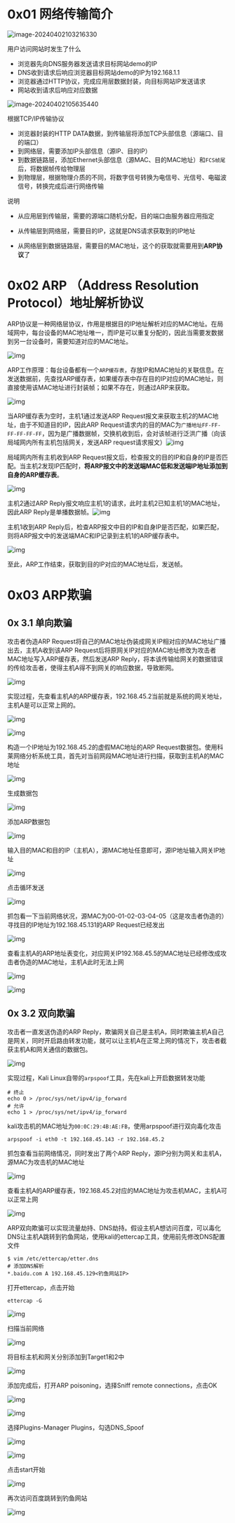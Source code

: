 # 0x01 网络传输简介

![image-20240402103216330](images/image-20240402103216330.png)

用户访问网站时发生了什么

* 浏览器先向DNS服务器发送请求目标网站demo的IP
* DNS收到请求后响应浏览器目标网站demo的IP为192.168.1.1
* 浏览器通过HTTP协议，完成应用层数据封装，向目标网站IP发送请求
* 网站收到请求后响应对应数据

![image-20240402105635440](images/image-20240402105635440.png)

根据TCP/IP传输协议

* 浏览器封装的HTTP DATA数据，到传输层将添加TCP头部信息（源端口、目的端口）
* 到网络层，需要添加IP头部信息（源IP、目的IP）
* 到数据链路层，添加Ethernet头部信息（源MAC、目的MAC地址）和`FCS帧尾`后，将数据帧传给物理层
* 到物理层，根据物理介质的不同，将数字信号转换为电信号、光信号、电磁波信号，转换完成后进行网络传输

说明

* 从应用层到传输层，需要的源端口随机分配，目的端口由服务器应用指定

* 从传输层到网络层，需要目的IP，这就是DNS请求获取到的IP地址
* 从网络层到数据链路层，需要目的MAC地址，这个的获取就需要用到**ARP协议**了



# 0x02 ARP （Address Resolution Protocol）地址解析协议

ARP协议是一种网络层协议，作用是根据目的IP地址解析对应的MAC地址。在局域网中，每台设备的MAC地址唯一，而IP是可以重复分配的，因此当需要发数据到另一台设备时，需要知道对应的MAC地址。

![img](images/rTicZ9Hibb6RX6f7JooorQ71iaEPFgHGDJSS8VS49NujaAryX1k0PRhxQIhEmBI2fkibVTWVKSYQdYA8L7vy9qTicibw.png)

ARP工作原理：每台设备都有一个`ARP缓存表`，存放IP和MAC地址的关联信息。在发送数据前，先查找ARP缓存表，如果缓存表中存在目的IP对应的MAC地址，则直接使用该MAC地址进行封装帧；如果不存在，则通过ARP来获取。

![img](images/rTicZ9Hibb6RX6f7JooorQ71iaEPFgHGDJSRVJg1JicSY2PJoT46tdXGLZC55ev0ZZKObn5872y5Hz7ZEqhCgKKUsQ.png)

当ARP缓存表为空时，主机1通过发送ARP Request报文来获取主机2的MAC地址，由于不知道目的IP，因此ARP Request请求内的目的MAC为`广播地址FF-FF-FF-FF-FF-FF`，因为是广播数据帧，交换机收到后，会对该帧进行泛洪广播（向该局域网内所有主机包括网关，发送ARP request请求报文）![img](images/rTicZ9Hibb6RX6f7JooorQ71iaEPFgHGDJSWP56UIcic54Vga460whzHn9l0ah1dqiafKibx5hXkbRtAXMdz0Uud9QaQ.png)

局域网内所有主机收到ARP Request报文后，检查报文的目的IP和自身的IP是否匹配。当主机2发现IP匹配时，**将ARP报文中的发送端MAC低和发送端IP地址添加到自身的ARP缓存表**。

![img](images/rTicZ9Hibb6RX6f7JooorQ71iaEPFgHGDJSL5SUnZ3ibP37YCSiaU1dQ58yarQuOukZ4SXnO7HGICCyPYuvUh83u46w.png)

主机2通过ARP Reply报文响应主机1的请求，此时主机2已知主机1的MAC地址，因此ARP Reply是单播数据帧。![img](images/rTicZ9Hibb6RX6f7JooorQ71iaEPFgHGDJScOdFkibPwImJZI5iaHnvT0hEWdiaVBmfQLNWgoShQwyz9eC4pjcRmsy9w.png)

主机1收到ARP Reply后，检查ARP报文中目的IP和自身IP是否匹配，如果匹配，则将ARP报文中的发送端MAC和IP记录到主机1的ARP缓存表中。

![img](images/rTicZ9Hibb6RX6f7JooorQ71iaEPFgHGDJSl9RDpOaVghfv6tJfl35S8L37nyaEFOnpYeFEFsjFNJSwmnQicL0NiapA.png)

至此，ARP工作结束，获取到目的IP对应的MAC地址后，发送帧。

# 0x03 ARP欺骗

## 0x 3.1 单向欺骗

攻击者伪造ARP Request将自己的MAC地址伪装成网关IP相对应的MAC地址广播出去，主机A收到该ARP Request后将原网关IP对应的MAC地址修改为攻击者MAC地址写入ARP缓存表，然后发送ARP Reply，将本该传输给网关的数据错误的传给攻击者，使得主机A得不到网关的响应数据，导致断网。

![img](images/rTicZ9Hibb6RX6f7JooorQ71iaEPFgHGDJS8bJ9XYbNr3z4SpRNP5ibWic2jt843qEREv6IGjCZkAFHTXsHDd6lhScA.png)

实现过程，先查看主机A的ARP缓存表，192.168.45.2当前就是系统的网关地址，主机A是可以正常上网的。

![img](images/rTicZ9Hibb6RX6f7JooorQ71iaEPFgHGDJSkf8icLIUQr1XFnmQx8fjSaaRRsW0R1E6dj6sjOzO27xN0rupnxaru2g.png)

![img](images/rTicZ9Hibb6RX6f7JooorQ71iaEPFgHGDJSnDVaqQ6yxTibsibRuYgzBR72Oq378wZ0PIFMPNa6TAFXKsr5uDoCrfiaA.png)

构造一个IP地址为192.168.45.2的虚假MAC地址的ARP Request数据包。使用科莱网络分析系统工具，首先对当前网段MAC地址进行扫描，获取到主机A的MAC地址

![img](images/rTicZ9Hibb6RX6f7JooorQ71iaEPFgHGDJSkYZHKDnFVMNWwBsmabNCDYVACdgZ12XThLodXjIh6RibCia8bRpILcaQ.png)

生成数据包

![img](images/rTicZ9Hibb6RX6f7JooorQ71iaEPFgHGDJSh7TUtb2rOVswhmjG3IicOA0AVxWQicrKZZqlrTpsBwAWMcDibvY0wRT6w.png)

添加ARP数据包

![img](images/rTicZ9Hibb6RX6f7JooorQ71iaEPFgHGDJSUwQrS5hTw1vV9DAdy1KiaPDfqDunHd97Hh4J8tUs8OrvXt40bFf1wUw.png)

输入目的MAC和目的IP（主机A），源MAC地址任意即可，源IP地址输入网关IP地址

![img](images/rTicZ9Hibb6RX6f7JooorQ71iaEPFgHGDJS9rEGjgmsAibVll4DJ6ibDCp82KaNpZjbvEDbtN52ZHKCNcljicSrhiaexg.png)

点击循环发送

![img](images/rTicZ9Hibb6RX6f7JooorQ71iaEPFgHGDJSU9DRGibCRtg0Yavx7ClhYUPrJp22rnr1fUn9N5RN8RzQSLibIvKXJzwg.png)

抓包看一下当前网络状况，源MAC为00-01-02-03-04-05（这是攻击者伪造的）寻找目的IP地址为192.168.45.131的ARP Request已经发出

![img](images/rTicZ9Hibb6RX6f7JooorQ71iaEPFgHGDJSsUV0qA3Fv2ibQ10Qt37jDmzh9hn20lQGmKoOugKibw1HJVSTtKkoCEDw.png)

查看主机A的ARP地址表变化，对应网关IP192.168.45.5的MAC地址已经修改成攻击者伪造的MAC地址，主机A此时无法上网

![img](images/rTicZ9Hibb6RX6f7JooorQ71iaEPFgHGDJSHd0YcR6N5uYpu4ibR1F8ic4dE5Wzc2IAgzg0od1vR2OPP5Tp7cwtVyKQ.png)

![img](images/rTicZ9Hibb6RX6f7JooorQ71iaEPFgHGDJSBy8jvHJpzicug2zAppnxMDs6FwAiaRDlibtwHSyU08dmNCY6M0U63uInQ.png)

## 0x 3.2 双向欺骗

攻击者一直发送伪造的ARP Reply，欺骗网关自己是主机A，同时欺骗主机A自己是网关，同时开启路由转发功能，就可以让主机A在正常上网的情况下，攻击者截获主机A和网关通信的数据包。

![img](images/rTicZ9Hibb6RX6f7JooorQ71iaEPFgHGDJSFvfibZsicMP3oFrvUgFibfttrZWib2H14O3YWQ1VQib3lsw8l3ibxr0jALkQ.png)

实现过程，Kali Linux自带的`arpspoof`工具，先在kali上开启数据转发功能

```
# 终止
echo 0 > /proc/sys/net/ipv4/ip_forward
# 允许
echo 1 > /proc/sys/net/ipv4/ip_forward
```

kali攻击机的MAC地址为`00:0C:29:4B:AE:FB`，使用arpspoof进行双向毒化攻击

```
arpspoof -i eth0 -t 192.168.45.143 -r 192.168.45.2
```

抓包查看当前网络情况，同时发出了两个ARP Reply，源IP分别为网关和主机A，源MAC为攻击机的MAC地址

![img](images/rTicZ9Hibb6RX6f7JooorQ71iaEPFgHGDJShCdplibtAaNG0CVVyFNfByaUyFweEicHVHHd64RXAB6iaQMwENDw0nxcw.png)

查看主机A的ARP缓存表，192.168.45.2对应的MAC地址为攻击机MAC，主机A可以正常上网

![img](images/rTicZ9Hibb6RX6f7JooorQ71iaEPFgHGDJSolD9micXy1fEkLicJGAWG869q0QJuZR4WgA7IbQ6Y7CPf80av2ypZVMA.png)

ARP双向欺骗可以实现流量劫持、DNS劫持。假设主机A想访问百度，可以毒化DNS让主机A跳转到钓鱼网站，使用kali的ettercap工具，使用前先修改DNS配置文件

```
$ vim /etc/ettercap/etter.dns
# 添加DNS解析
*.baidu.com A 192.168.45.129<钓鱼网站IP>
```

打开ettercap，点击开始

```
ettercap -G
```

![img](images/rTicZ9Hibb6RX6f7JooorQ71iaEPFgHGDJSBOMohWq6N3RePpq8jdkJYownA7ytapMltK2AV1RAgvJpSjNmFHiaibsg.png)

扫描当前网络

![img](images/rTicZ9Hibb6RX6f7JooorQ71iaEPFgHGDJSLEDG5LFwo9VSAtiaysgBB4Muicicj1ZLHBZS1xOhlAh48iaseg5k1Fyib8Q.png)

将目标主机和网关分别添加到Target1和2中

![img](images/rTicZ9Hibb6RX6f7JooorQ71iaEPFgHGDJSAGjaYFuVibryDGricPFB8XnhwWbibkkNftkvjnRHIo5NI6DicfPaClzicgw.png)

添加完成后，打开ARP poisoning，选择Sniff remote connections，点击OK

![img](images/rTicZ9Hibb6RX6f7JooorQ71iaEPFgHGDJSnXsSCM0zq3A28ptVGC2tmibm79tzUZVDLhpibf6D9mG0xrmf4cuwibUng.png)

![img](images/rTicZ9Hibb6RX6f7JooorQ71iaEPFgHGDJSptNtqPictooYXiaQU5iaOib1mpbCldueQceHPbqjjW4IibaHicIPdfpssISw.png)

选择Plugins-Manager Plugins，勾选DNS_Spoof

![img](images/rTicZ9Hibb6RX6f7JooorQ71iaEPFgHGDJSDmPlex3p4FpIUhPsLPQW7bmoTrX4jOz53z8hYKaYK0GCxU0t6pP28Q.png)

![img](images/rTicZ9Hibb6RX6f7JooorQ71iaEPFgHGDJSB0huwEG9mvP5Ysia4bAHCHic1q8OPIz65Gy3q0jYxyFicoOicibufs1Libibw.png)

点击start开始

![img](images/rTicZ9Hibb6RX6f7JooorQ71iaEPFgHGDJSEI9CdxwhhrkzkJcvH0cO4UWOHUS8icQghekRZJc714iazoE1QJB0p4yQ.png)

再次访问百度跳转到钓鱼网站

![img](images/rTicZ9Hibb6RX6f7JooorQ71iaEPFgHGDJSDVODticgcca5WIpCiaibq7RPseGQ9jtBhwsmyFblAVUFPwc6tzQ33JcQg.png)
